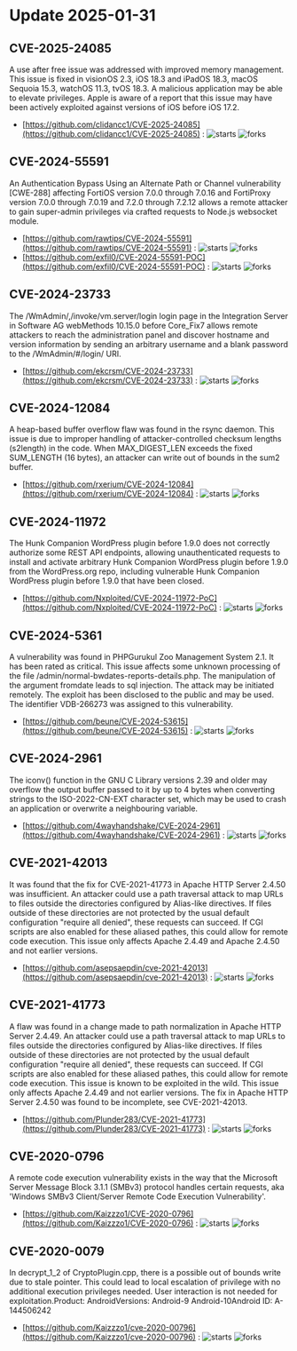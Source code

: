 # Update 2025-01-31
## CVE-2025-24085
 A use after free issue was addressed with improved memory management. This issue is fixed in visionOS 2.3, iOS 18.3 and iPadOS 18.3, macOS Sequoia 15.3, watchOS 11.3, tvOS 18.3. A malicious application may be able to elevate privileges. Apple is aware of a report that this issue may have been actively exploited against versions of iOS before iOS 17.2.

- [https://github.com/clidancc1/CVE-2025-24085](https://github.com/clidancc1/CVE-2025-24085) :  ![starts](https://img.shields.io/github/stars/clidancc1/CVE-2025-24085.svg) ![forks](https://img.shields.io/github/forks/clidancc1/CVE-2025-24085.svg)


## CVE-2024-55591
 An Authentication Bypass Using an Alternate Path or Channel vulnerability [CWE-288] affecting FortiOS version 7.0.0 through 7.0.16 and FortiProxy version 7.0.0 through 7.0.19 and 7.2.0 through 7.2.12 allows a remote attacker to gain super-admin privileges via crafted requests to Node.js websocket module.

- [https://github.com/rawtips/CVE-2024-55591](https://github.com/rawtips/CVE-2024-55591) :  ![starts](https://img.shields.io/github/stars/rawtips/CVE-2024-55591.svg) ![forks](https://img.shields.io/github/forks/rawtips/CVE-2024-55591.svg)
- [https://github.com/exfil0/CVE-2024-55591-POC](https://github.com/exfil0/CVE-2024-55591-POC) :  ![starts](https://img.shields.io/github/stars/exfil0/CVE-2024-55591-POC.svg) ![forks](https://img.shields.io/github/forks/exfil0/CVE-2024-55591-POC.svg)


## CVE-2024-23733
 The /WmAdmin/,/invoke/vm.server/login login page in the Integration Server in Software AG webMethods 10.15.0 before Core_Fix7 allows remote attackers to reach the administration panel and discover hostname and version information by sending an arbitrary username and a blank password to the /WmAdmin/#/login/ URI.

- [https://github.com/ekcrsm/CVE-2024-23733](https://github.com/ekcrsm/CVE-2024-23733) :  ![starts](https://img.shields.io/github/stars/ekcrsm/CVE-2024-23733.svg) ![forks](https://img.shields.io/github/forks/ekcrsm/CVE-2024-23733.svg)


## CVE-2024-12084
 A heap-based buffer overflow flaw was found in the rsync daemon. This issue is due to improper handling of attacker-controlled checksum lengths (s2length) in the code. When MAX_DIGEST_LEN exceeds the fixed SUM_LENGTH (16 bytes), an attacker can write out of bounds in the sum2 buffer.

- [https://github.com/rxerium/CVE-2024-12084](https://github.com/rxerium/CVE-2024-12084) :  ![starts](https://img.shields.io/github/stars/rxerium/CVE-2024-12084.svg) ![forks](https://img.shields.io/github/forks/rxerium/CVE-2024-12084.svg)


## CVE-2024-11972
 The Hunk Companion WordPress plugin before 1.9.0 does not correctly authorize some REST API endpoints, allowing unauthenticated requests to install and activate arbitrary Hunk Companion WordPress plugin before 1.9.0 from the WordPress.org repo, including vulnerable Hunk Companion WordPress plugin before 1.9.0 that have been closed.

- [https://github.com/Nxploited/CVE-2024-11972-PoC](https://github.com/Nxploited/CVE-2024-11972-PoC) :  ![starts](https://img.shields.io/github/stars/Nxploited/CVE-2024-11972-PoC.svg) ![forks](https://img.shields.io/github/forks/Nxploited/CVE-2024-11972-PoC.svg)


## CVE-2024-5361
 A vulnerability was found in PHPGurukul Zoo Management System 2.1. It has been rated as critical. This issue affects some unknown processing of the file /admin/normal-bwdates-reports-details.php. The manipulation of the argument fromdate leads to sql injection. The attack may be initiated remotely. The exploit has been disclosed to the public and may be used. The identifier VDB-266273 was assigned to this vulnerability.

- [https://github.com/beune/CVE-2024-53615](https://github.com/beune/CVE-2024-53615) :  ![starts](https://img.shields.io/github/stars/beune/CVE-2024-53615.svg) ![forks](https://img.shields.io/github/forks/beune/CVE-2024-53615.svg)


## CVE-2024-2961
 The iconv() function in the GNU C Library versions 2.39 and older may overflow the output buffer passed to it by up to 4 bytes when converting strings to the ISO-2022-CN-EXT character set, which may be used to crash an application or overwrite a neighbouring variable.

- [https://github.com/4wayhandshake/CVE-2024-2961](https://github.com/4wayhandshake/CVE-2024-2961) :  ![starts](https://img.shields.io/github/stars/4wayhandshake/CVE-2024-2961.svg) ![forks](https://img.shields.io/github/forks/4wayhandshake/CVE-2024-2961.svg)


## CVE-2021-42013
 It was found that the fix for CVE-2021-41773 in Apache HTTP Server 2.4.50 was insufficient. An attacker could use a path traversal attack to map URLs to files outside the directories configured by Alias-like directives. If files outside of these directories are not protected by the usual default configuration "require all denied", these requests can succeed. If CGI scripts are also enabled for these aliased pathes, this could allow for remote code execution. This issue only affects Apache 2.4.49 and Apache 2.4.50 and not earlier versions.

- [https://github.com/asepsaepdin/cve-2021-42013](https://github.com/asepsaepdin/cve-2021-42013) :  ![starts](https://img.shields.io/github/stars/asepsaepdin/cve-2021-42013.svg) ![forks](https://img.shields.io/github/forks/asepsaepdin/cve-2021-42013.svg)


## CVE-2021-41773
 A flaw was found in a change made to path normalization in Apache HTTP Server 2.4.49. An attacker could use a path traversal attack to map URLs to files outside the directories configured by Alias-like directives. If files outside of these directories are not protected by the usual default configuration "require all denied", these requests can succeed. If CGI scripts are also enabled for these aliased pathes, this could allow for remote code execution. This issue is known to be exploited in the wild. This issue only affects Apache 2.4.49 and not earlier versions. The fix in Apache HTTP Server 2.4.50 was found to be incomplete, see CVE-2021-42013.

- [https://github.com/Plunder283/CVE-2021-41773](https://github.com/Plunder283/CVE-2021-41773) :  ![starts](https://img.shields.io/github/stars/Plunder283/CVE-2021-41773.svg) ![forks](https://img.shields.io/github/forks/Plunder283/CVE-2021-41773.svg)


## CVE-2020-0796
 A remote code execution vulnerability exists in the way that the Microsoft Server Message Block 3.1.1 (SMBv3) protocol handles certain requests, aka 'Windows SMBv3 Client/Server Remote Code Execution Vulnerability'.

- [https://github.com/Kaizzzo1/CVE-2020-0796](https://github.com/Kaizzzo1/CVE-2020-0796) :  ![starts](https://img.shields.io/github/stars/Kaizzzo1/CVE-2020-0796.svg) ![forks](https://img.shields.io/github/forks/Kaizzzo1/CVE-2020-0796.svg)


## CVE-2020-0079
 In decrypt_1_2 of CryptoPlugin.cpp, there is a possible out of bounds write due to stale pointer. This could lead to local escalation of privilege with no additional execution privileges needed. User interaction is not needed for exploitation.Product: AndroidVersions: Android-9 Android-10Android ID: A-144506242

- [https://github.com/Kaizzzo1/cve-2020-00796](https://github.com/Kaizzzo1/cve-2020-00796) :  ![starts](https://img.shields.io/github/stars/Kaizzzo1/cve-2020-00796.svg) ![forks](https://img.shields.io/github/forks/Kaizzzo1/cve-2020-00796.svg)

